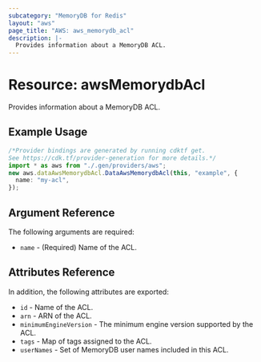 ```yaml
---
subcategory: "MemoryDB for Redis"
layout: "aws"
page_title: "AWS: aws_memorydb_acl"
description: |-
  Provides information about a MemoryDB ACL.
---
```


# Resource: awsMemorydbAcl

Provides information about a MemoryDB ACL.

## Example Usage

```typescript
/*Provider bindings are generated by running cdktf get.
See https://cdk.tf/provider-generation for more details.*/
import * as aws from "./.gen/providers/aws";
new aws.dataAwsMemorydbAcl.DataAwsMemorydbAcl(this, "example", {
  name: "my-acl",
});

```

## Argument Reference

The following arguments are required:

* `name` - (Required) Name of the ACL.

## Attributes Reference

In addition, the following attributes are exported:

* `id` - Name of the ACL.
* `arn` - ARN of the ACL.
* `minimumEngineVersion` - The minimum engine version supported by the ACL.
* `tags` - Map of tags assigned to the ACL.
* `userNames` - Set of MemoryDB user names included in this ACL.

